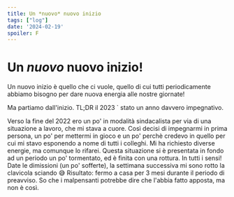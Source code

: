 ```yaml
---
title: Un *nuovo* nuovo inizio
tags: ["log"]
date: '2024-02-19'
spoiler: F
---
```

# Un _nuovo_ nuovo inizio!
Un nuovo inizio &egrave; quello che ci vuole, quello di cui tutti periodicamente abbiamo bisogno per dare nuova energia alle nostre giornate!

Ma partiamo dall'inizio.
TL;DR il 2023 &grave; stato un anno davvero impegnativo.

Verso la fine del 2022 ero un po' in modalit&agrave; sindacalista per via di una situazione a lavoro, che mi stava a cuore. Cos&igrave; decisi di impegnarmi in prima persona, un po' per mettermi in gioco e un po' perch&egrave; credevo in quello per cui mi stavo esponendo a nome di tutti i colleghi. Mi ha richiesto diverse energie, ma comunque lo rifarei.
Questa situazione si &egrave; presentata in fondo ad un periodo un po' tormentato, ed &egrave; finita con una rottura.
In tutti i sensi!
Date le dimissioni (un po' sofferte), la settimana successiva mi sono rotto la clavicola sciando 😅
Risultato: fermo a casa per 3 mesi durante il periodo di preavviso. So che i malpensanti potrebbe dire che l'abbia fatto apposta, ma non &egrave; cos&igrave;.
 